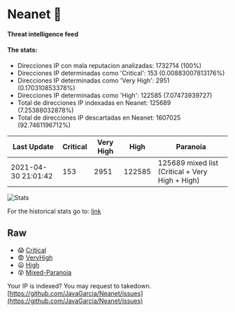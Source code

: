# Neanet :hocho:
#### Threat intelligence feed
#### The stats:

- Direcciones IP con mala reputacion analizadas: 1732714 (100%)
- Direcciones IP determinadas como 'Critical':  153 (0.00883007813176%)
- Direcciones IP determinadas como 'Very High':  2951 (0.170310853378%)
- Direcciones IP determinadas como 'High':  122585 (7.07473939727)
- Total de direcciones IP indexadas en Neanet:  125689 (7.25388032878%)
- Total de direcciones IP descartadas en Neanet:  1607025 (92.7461196712%)

| Last Update | Critical | Very High | High | Paranoia |
| --- | --- | --- | --- | --- |
| 2021-04-30 21:01:42 | 153 | 2951 | 122585 | 125689 mixed list (Critical + Very High + High)|

![Stats](https://docs.google.com/spreadsheets/d/e/2PACX-1vSnaNMIXVabIpDJjufMlzH7poXnshF3mgd8Is1g9ytUEzVsP5my4Trn8f-xkoLLQ38xpL3HtmUexLo6/pubchart?oid=501124687&format=image)

For the historical stats go to: [link](/stats.csv)
## Raw
- :scream: [Critical](https://raw.githubusercontent.com/JavaGarcia/Neanet/master/blacklists/neanet_critical.txt)
- :fearful: [VeryHigh](https://raw.githubusercontent.com/JavaGarcia/Neanet/master/blacklists/neanet_veryHigh.txtt)
- :frowning: [High](https://raw.githubusercontent.com/JavaGarcia/Neanet/master/blacklists/neanet_high.txt)
- :dizzy_face: [Mixed-Paranoia](https://raw.githubusercontent.com/JavaGarcia/Neanet/master/blacklists/neanet_all.txt)


Your IP is indexed? You may request to takedown. [https://github.com/JavaGarcia/Neanet/issues](https://github.com/JavaGarcia/Neanet/issues)



















































































































































































































































































































































































































































































































































































































































































































































































































































































































































































































































































































































































































































































































































































































































































































































































































































































































































































































































































































































































































































































































































































































































































































































































































































































































































































































































































































































































































































































































































































































































































































































































































































































































































































































































































































































































































































































































































































































































































































































































































































































































































































































































































































































































































































































































































































































































































































































































































































































































































































































































































































































































































































































































































































































































































































































































































































































































































































































































































































































































































































































































































































































